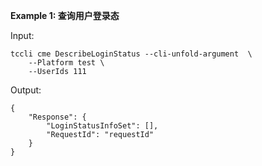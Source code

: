 **Example 1: 查询用户登录态**



Input: 

```
tccli cme DescribeLoginStatus --cli-unfold-argument  \
    --Platform test \
    --UserIds 111
```

Output: 
```
{
    "Response": {
        "LoginStatusInfoSet": [],
        "RequestId": "requestId"
    }
}
```

